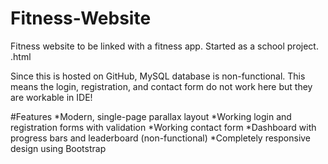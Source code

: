 # Fitness-Website
Fitness website to be linked with a fitness app. Started as a school project.
.html

Since this is hosted on GitHub, MySQL database is non-functional. 
This means the login, registration, and contact form do not work here but they are workable in IDE! 


#Features
*Modern, single-page parallax layout
*Working login and registration forms with validation
*Working contact form
*Dashboard with progress bars and leaderboard (non-functional)
*Completely responsive design using Bootstrap

